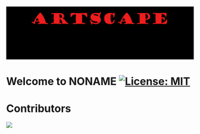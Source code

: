 ![banner](public\images\art.png)

# Welcome to NONAME [![License: MIT](https://img.shields.io/badge/License-MIT-yellow.svg)](https://opensource.org/licenses/MIT)

# Contributors
<a href="https://github.com/Dmolina-power/artscape/graphs/contributors">
  <img src="https://contrib.rocks/image?repo=Dmolina-power/artscape" />
</a>


